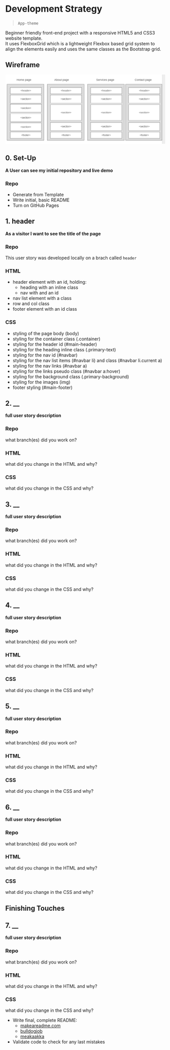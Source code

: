 # Development Strategy

> `App-theme`

Beginner friendly front-end project with a responsive HTML5 and CSS3 website template.  
It uses FlexboxGrid which is a lightweight Flexbox based grid system to align the elements easily and uses the same classes as the Bootstrap grid.

## Wireframe

<!-- include a wireframe for your project in this repository, and display it here -->
<!-- wireframe.cc is a good site for getting started with wireframes -->
![wireframe](./images/wireframe_apptheme.png)

## 0. Set-Up

__A User can see my initial repository and live demo__

### Repo

- Generate from Template
- Write initial, basic README
- Turn on GitHub Pages

## 1. header

__As a visitor I want to see the title of the page__

### Repo

This user story was developed locally on a brach called `header`

### HTML

* header element with an id, holding:
  * heading with an inline class
  * nav with and an id
* nav list element with a class
* row and col class
* footer element with an id class

### CSS

* styling of the page body (body)
* styling for the container class (.container)
* styling for the header id (#main-header)
* styling for the heading inline class (.primary-text)
* styling for the nav id (#navbar)
* styling for the nav list items (#navbar li) and class (#navbar li.current a)
* styling for the nav links (#navbar a)
* styling for the links pseudo class (#navbar a:hover)
* styling for the background class (.primary-background)
* styling for the images (img)
* footer styling  (#main-footer)

## 2. __

__full user story description__

### Repo

what branch(es) did you work on?

### HTML

what did you change in the HTML and why?

### CSS

what did you change in the CSS and why?

## 3.  __

__full user story description__

### Repo

what branch(es) did you work on?

### HTML

what did you change in the HTML and why?

### CSS

what did you change in the CSS and why?

## 4.  __

__full user story description__

### Repo

what branch(es) did you work on?

### HTML

what did you change in the HTML and why?

### CSS

what did you change in the CSS and why?

## 5.  __

__full user story description__

### Repo

what branch(es) did you work on?

### HTML

what did you change in the HTML and why?

### CSS

what did you change in the CSS and why?

## 6.  __

__full user story description__

### Repo

what branch(es) did you work on?

### HTML

what did you change in the HTML and why?

### CSS

what did you change in the CSS and why?

## Finishing Touches

## 7.  __

__full user story description__

### Repo

what branch(es) did you work on?

### HTML

what did you change in the HTML and why?

### CSS

what did you change in the CSS and why?

- Write final, complete README:
  - [makeareadme.com](https://www.makeareadme.com/)
  - [bulldogjob](https://bulldogjob.com/news/449-how-to-write-a-good-readme-for-your-github-project)
  - [meakaakka](https://medium.com/@meakaakka/a-beginners-guide-to-writing-a-kickass-readme-7ac01da88ab3)
- Validate code to check for any last mistakes
